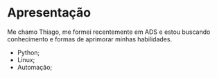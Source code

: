 # Apresentação

Me chamo Thiago, me formei recentemente em ADS e estou buscando conhecimento e formas de
aprimorar minhas habilidades.

- Python;
- Linux;
- Automação;

